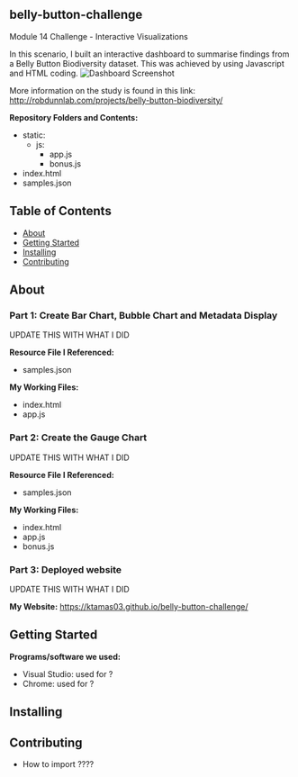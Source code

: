 ## belly-button-challenge
Module 14 Challenge - Interactive Visualizations

In this scenario, I built an interactive dashboard to summarise findings from a Belly Button Biodiversity dataset. This was achieved by using Javascript and HTML coding.
![Dashboard Screenshot](https://github.com/KTamas03/belly-button-challenge/assets/132874272/bf225084-b773-40d9-ae11-ae09ff303a6c)

More information on the study is found in this link: http://robdunnlab.com/projects/belly-button-biodiversity/ 

**Repository Folders and Contents:**
- static:
  - js:
    - app.js
    - bonus.js
- index.html
- samples.json


## Table of Contents

- [About](#about)
- [Getting Started](#getting-started)
- [Installing](#installing)
- [Contributing](#contributing)

## About
### Part 1: Create Bar Chart, Bubble Chart and Metadata Display

UPDATE THIS WITH WHAT I DID

**Resource File I Referenced:**
  - samples.json

**My Working Files:**
  - index.html
  - app.js

### Part 2: Create the Gauge Chart

UPDATE THIS WITH WHAT I DID

**Resource File I Referenced:**
  - samples.json

**My Working Files:**
  - index.html
  - app.js
  - bonus.js

### Part 3: Deployed website

UPDATE THIS WITH WHAT I DID

**My Website:**
https://ktamas03.github.io/belly-button-challenge/

## Getting Started

**Programs/software we used:**
 - Visual Studio: used for ?
 - Chrome: used for ?

## Installing

## Contributing

- How to import ????
